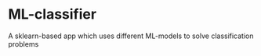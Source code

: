 # ML-classifier
A sklearn-based app which uses different ML-models to solve classification problems
